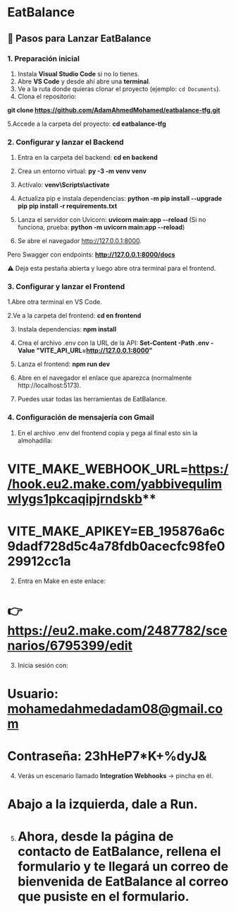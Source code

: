 #  EatBalance

## 📌 Pasos para Lanzar EatBalance

### 1. Preparación inicial
1. Instala **Visual Studio Code** si no lo tienes.  
2. Abre **VS Code** y desde ahí abre una **terminal**.  
3. Ve a la ruta donde quieras clonar el proyecto (ejemplo: `cd Documents`).  
4. Clona el repositorio:  
  
  **git clone https://github.com/AdamAhmedMohamed/eatbalance-tfg.git**
   
5.Accede a la carpeta del proyecto:
      **cd eatbalance-tfg**

### 2. Configurar y lanzar el Backend

1. Entra en la carpeta del backend:
    **cd  en backend**

2. Crea un entorno virtual:
    **py -3 -m venv venv**

3. Actívalo:
    **venv\Scripts\activate**
   
4. Actualiza pip e instala dependencias:
   **python -m pip install --upgrade pip**
    **pip install -r requirements.txt**

5. Lanza el servidor con Uvicorn:
    **uvicorn main:app --reload**
    (Si no funciona, prueba:
    **python -m uvicorn main:app --reload**)

 6. Se abre el navegador http://127.0.0.1:8000.

Pero Swagger con endpoints: **http://127.0.0.1:8000/docs**

⚠️ Deja esta pestaña abierta y luego abre otra terminal para el frontend.

### 3. Configurar y lanzar el Frontend

1.Abre otra terminal en VS Code.

2.Ve a la carpeta del frontend:
    **cd  en frontend**
    
3. Instala dependencias:
    **npm install**

4. Crea el archivo .env con la URL de la API:
    **Set-Content -Path .env -Value "VITE_API_URL=http://127.0.0.1:8000"**

5. Lanza el frontend:
    **npm run dev**

6. Abre en el navegador el enlace que aparezca (normalmente http://localhost:5173).
7. Puedes usar todas las herramientas de EatBalance.

### 4. Configuración de mensajería con Gmail

1. En el archivo .env del frontend copia y pega al final esto sin la almohadilla:
#  VITE_MAKE_WEBHOOK_URL=https://hook.eu2.make.com/yabbivequlimwlygs1pkcaqipjrndskb**
#   VITE_MAKE_APIKEY=EB_195876a6c9dadf728d5c4a78fdb0acecfc98fe029912cc1a

2. Entra en Make en este enlace:
# 👉 https://eu2.make.com/2487782/scenarios/6795399/edit

3. Inicia sesión con:
 # Usuario: mohamedahmedadam08@gmail.com
 # Contraseña: 23hHeP7*K+%dyJ&

4. Verás un escenario llamado **Integration Webhooks** → pincha en él.
  #  Abajo a la izquierda, dale a Run.

5. # Ahora, desde la página de contacto de EatBalance, rellena el formulario y te llegará un correo de bienvenida de EatBalance al correo que pusiste en el formulario.  
